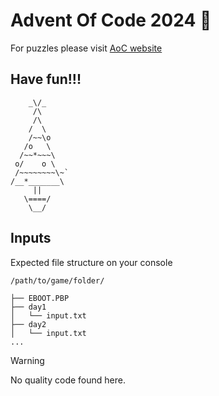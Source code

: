 # Advent Of Code 2024 :christmas_tree:

For puzzles please visit [AoC website](https://adventofcode.com/2024)

## Have fun!!!

```
    _\/_
     /\
     /\
    /  \
    /~~\o
   /o   \
  /~~*~~~\
 o/    o \
 /~~~~~~~~\~`
/__*_______\
     ||
   \====/
    \__/
```

## Inputs

Expected file structure on your console

```
/path/to/game/folder/

├── EBOOT.PBP
├── day1
│   └── input.txt
├── day2
│   └── input.txt
...
```

> [!WARNING]
> No quality code found here.
